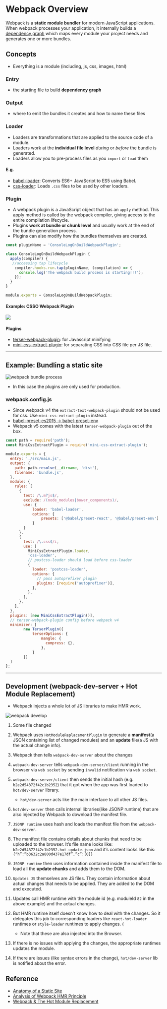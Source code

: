 # Webpack Overview
Webpack is a **static module bundler** for modern JavaScript applications. When webpack processes your application, it internally builds a [dependency graph](https://webpack.js.org/concepts/dependency-graph/) which maps every module your project needs and generates one or more bundles.

## Concepts
- Everything is a module (including, js, css, images, html)

### Entry
- the starting file to build **dependency graph**

### Output
- where to emit the bundles it creates and how to name these files

### Loader 
- Loaders are transformations that are applied to the source code of a module. 
- Loaders work at the **individual file level** *during* or *before* the bundle is generated.
- Loaders allow you to pre-process files as you `import` or `load` them

#### E.g.
- [babel-loader](https://github.com/babel/babel-loader): Converts ES6+ JavaScript to ES5 using Babel.
- [css-loader](https://github.com/webpack-contrib/css-loader): Loads `.css` files to be used by other loaders.

### Plugin
- A webpack plugin is a JavaScript object that has an `apply` method. This apply method is called by the webpack compiler, giving access to the entire compilation lifecycle.
- Plugins **work at bundle or chunk level** and usually work at the end of the bundle generation process. 
- Plugins can also modify how the bundles themselves are created. 

```javascript
const pluginName = 'ConsoleLogOnBuildWebpackPlugin';

class ConsoleLogOnBuildWebpackPlugin {
  apply(compiler) {
   //accessing tap lifecycle
    compiler.hooks.run.tap(pluginName, (compilation) => {
      console.log('The webpack build process is starting!!!');
    });
  }
}

module.exports = ConsoleLogOnBuildWebpackPlugin;
```

#### Example: CSSO Webpack Plugin
![](/img/web-dev/7-webpack-overview/webpack-plugin-example.png)

#### Plugins
- [terser-webpack-plugin](https://github.com/webpack-contrib/terser-webpack-plugin): for Javascript minifying
- [mini-css-extract-plugin](https://github.com/webpack-contrib/mini-css-extract-plugin): for separating CSS into CSS file per JS file.


---
## Example: Bundling a static site
![webpack bundle process](/img/web-dev/7-webpack-overview/webpack-bundle-process.png)

- In this case the plugins are only used for production.

### webpack.config.js
- Since webpack v4 the `extract-text-webpack-plugin` should not be used for css. Use `mini-css-extract-plugin` instead.
- [babel-preset-es2015 -> babel-preset-env](https://babeljs.io/docs/en/env/)
- Webpack v5 comes with the latest `terser-webpack-plugin` out of the box.

```javascript
const path = require('path');
const MiniCssExtractPlugin = require('mini-css-extract-plugin');

module.exports = {
  entry: './src/main.js',
  output: {
    path: path.resolve(__dirname, 'dist'),
    filename: 'bundle.js',
  },
  module: {
    rules: [
      {
        test: /\.m?js$/,
        exclude: /(node_modules|bower_components)/,
        use: {
            loader: 'babel-loader',
            options: {
                presets: ['@babel/preset-react', '@babel/preset-env']
            }
        }
      },
      {
        test: /\.css$/i,
        use: [
          MiniCssExtractPlugin.loader,
          'css-loader',
          // postcss-loader should load before css-loader
          {
            loader: 'postcss-loader',
            options: {
              // pass autoprefixer plugin
              plugins: [require('autoprefixer')],
            },
          },
        ],
      },
    ],
  },
  plugins: [new MiniCssExtractPlugin()],
  // terser-webpack-plugin config before webpack v4
  minimizer: [
        new TerserPlugin({
            terserOptions: {
                mangle: {
                  compress: {},
                },
            }
        })
  ]
};
```


---
## Development (webpack-dev-server + Hot Module Replacement)
- Webpack injects a whole lot of JS libraries to make HMR work. 

![webpack develop](/img/web-dev/7-webpack-overview/webpack-dev-server.png)

1. Some file changed
2. Webpack uses `HotModuleReplacementPlugin` to generate a **manifest**(a JSON containing list of changed modules) and an **update** file(a JS with the actual change info).
3. Webpack then tells `webpack-dev-server` about the changes
4. `webpack-dev-server` tells `webpack-dev-server/client` running in the browser via `web socket` by sending `invalid` notification via `web socket`.
5. `webpack-dev-server/client` then sends the initial hash (e.g. `b2e2d54372f42c1b2352`) that it got when the app was first loaded to `hot/dev-server` library. 
    - `hot/dev-server` acts like the main interface to all other JS files.
6. `hot/dev-server` then calls internal libraries(like JSONP runtime) that are also injected by Webpack to download the manifest file.
7. `JSONP runtime` uses hash and loads the manifest file from the `webpack-dev-server`.
8. The manifest file contains details about chunks that need to be uploaded to the browser. It’s file name looks like: `b2e2d54372f42c1b2352.hot-update.json` and it’s content looks like this: `{“h”:”b3632c2a800d437e17df”,”c”:[0]}`
9. `JSONP runtime` then uses information contained inside the manifest file to load all the **update chunks** and adds them to the DOM.
10. `Updates JS` themselves are JS files. They contain information about actual changes that needs to be applied. They are added to the DOM and executed.
11. Updates call HMR runtime with the module id (e.g. moduleId `82` in the above example) and the actual changes.
12. But HMR runtime itself doesn’t know how to deal with the changes. So it delegates this job to corresponding loaders like `react-hot-loader` runtimes or `style-loader` runtimes to apply changes. (
    - Note that these are also injected into the Browser.

13. If there is no issues with applying the changes, the appropriate runtimes updates the module.

14. If there are issues (like syntax errors in the change), `hot/dev-server` lib is notified about the error. 

## Reference
- [Anatomy of a Static Site](https://www.javascriptstuff.com/static-site-anatomy/)
- [Analysis of Webpack HMR Principle](https://developpaper.com/analysis-of-webpack-hmr-principle/)
- [Webpack & The Hot Module Replacement](https://medium.com/@rajaraodv/webpack-hot-module-replacement-hmr-e756a726a07)

